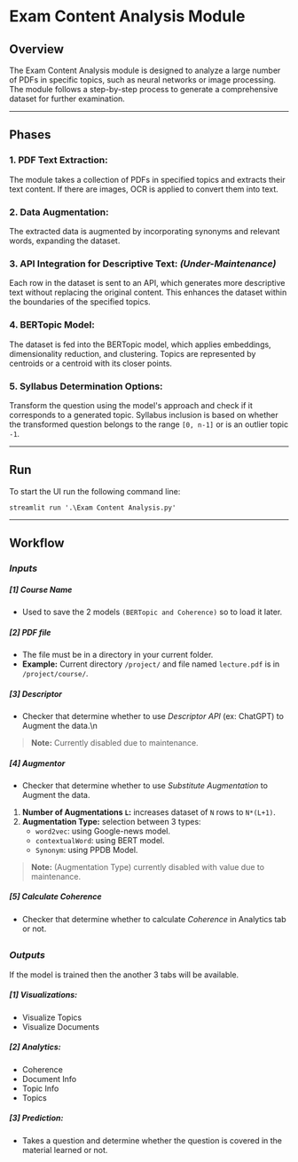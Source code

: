 
# Exam Content Analysis Module

## Overview

The Exam Content Analysis module is designed to analyze a large number of PDFs in specific topics, such as neural networks or image processing. The module follows a step-by-step process to generate a comprehensive dataset for further examination.

---
## Phases

### **1. PDF Text Extraction:** 
The module takes a collection of PDFs in specified topics and extracts their text content. If there are images, OCR is applied to convert them into text.

### **2. Data Augmentation:** 
The extracted data is augmented by incorporating synonyms and relevant words, expanding the dataset.

### **3. API Integration for Descriptive Text: *(Under-Maintenance)*** 
Each row in the dataset is sent to an API, which generates more descriptive text without replacing the original content. This enhances the dataset within the boundaries of the specified topics.

### **4. BERTopic Model:** 
The dataset is fed into the BERTopic model, which applies embeddings, dimensionality reduction, and clustering. Topics are represented by centroids or a centroid with its closer points.

### **5. Syllabus Determination Options:**
Transform the question using the model's approach and check if it corresponds to a generated topic. Syllabus inclusion is based on whether the transformed question belongs to the range `[0, n-1]` or is an outlier topic `-1`.

---
## Run

To start the UI run the following command line:
```console
streamlit run '.\Exam Content Analysis.py'
```

---

## Workflow

### *Inputs*

##### [1] Course Name
- Used to save the 2 models `(BERTopic and Coherence)` so to load it later.

##### [2] PDF file
- The file must be in a directory in your current folder.
- **Example:** Current directory `/project/` and file named `lecture.pdf` is in `/project/course/`.

##### [3] Descriptor
- Checker that determine whether to use *Descriptor API* (ex: ChatGPT) to Augment the data.\n
> **Note:** Currently disabled due to maintenance.

##### [4] Augmentor
- Checker that determine whether to use *Substitute Augmentation* to Augment the data.
1. **Number of Augmentations `L`:** increases dataset of `N` rows to `N*(L+1)`.
2. **Augmentation Type:** selection between 3 types:
   - `word2vec`: using Google-news model.
   - `contextualWord`: using BERT model.
   - `Synonym`: using PPDB Model.
> **Note:** (Augmentation Type) currently disabled with value due to maintenance.

##### [5] Calculate Coherence
- Checker that determine whether to calculate *Coherence* in Analytics tab or not.

##

### *Outputs*
If the model is trained then the another 3 tabs will be available.

##### [1] Visualizations:
- Visualize Topics
- Visualize Documents

##### [2] Analytics:
- Coherence 
- Document Info
- Topic Info
- Topics

##### [3] Prediction:
- Takes a question and determine whether the question is covered in the material learned or not.
